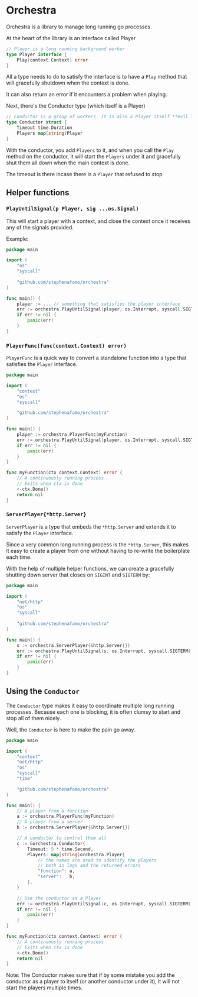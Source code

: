 # Orchestra

Orchestra is a library to manage long running go processes.

At the heart of the library is an interface called Player 

```go
// Player is a long running background worker
type Player interface {
	Play(context.Context) error
}
```

All a type needs to do to satisfy the interface is to have a `Play` method that will gracefully shutdown when the context is done.

It can also return an error if it encounters a problem when playing.

Next, there's the Conductor type (which itself is a Player)

```go
// Conductor is a group of workers. It is also a Player itself **evil laugh**
type Conductor struct {
	Timeout time.Duration
	Players map[string]Player
}
```

With the conductor, you add `Players` to it, and when you call the `Play` method on the conductor, it will start the `Players` under it and gracefully shut them all down when the main context is done.

The timeout is there incase there is a `Player` that refused to stop

## Helper functions

### `PlayUntilSignal(p Player, sig ...os.Signal)`

This will start a player with a context, and close the context once it receives any of the signals provided. 

Example:
```go
package main 

import (
    "os"
	"syscall"
    
    "github.com/stephenafamo/orchestra"
)

func main() {
    player := ... // something that satisfies the player interface
    err := orchestra.PlayUntilSignal(player, os.Interrupt, syscall.SIGTERM)
    if err != nil {
        panic(err)
    }
}
```

### `PlayerFunc(func(context.Context) error)`

`PlayerFunc` is a quick way to convert a standalone function into a type that satisfies the `Player` interface.

```go
package main

import (
    "context"
    "os"
	"syscall"

    "github.com/stephenafamo/orchestra"
)

func main() {
    player := orchestra.PlayerFunc(myFunction)
    err := orchestra.PlayUntilSignal(player, os.Interrupt, syscall.SIGTERM)
    if err != nil {
        panic(err)
    }
}

func myFunction(ctx context.Context) error {
    // A continuously running process
    // Exits when ctx is done
    <-ctx.Done()
    return nil
}
```

### `ServerPlayer{*http.Server}`

`ServerPlayer` is a type that embeds the `*http.Server` and extends it to satisfy the `Player` interface.

Since a very common long running process is the `*http.Server`, this makes it easy to create a player from one without having to re-write the boilerplate each time.

With the help of multiple helper functions, we can create a gracefully shutting down server that closes on `SIGINT` and `SIGTERM` by:
```go
package main 

import (
    "net/http"
    "os"
    "syscall"
    
    "github.com/stephenafamo/orchestra"
)

func main() {
    s := orchestra.ServerPlayer{&http.Server{}}
    err := orchestra.PlayUntilSignal(s, os.Interrupt, syscall.SIGTERM)
    if err != nil {
        panic(err)
    }
}
```

## Using the `Conductor`

The `Conductor` type makes it easy to coordinate multiple long running processes. Because each one is blocking, it is often clumsy to start and stop all of them nicely.

Well, the `Conductor` is here to make the pain go away.

```go
package main

import (
	"context"
	"net/http"
	"os"
	"syscall"
	"time"

	"github.com/stephenafamo/orchestra"
)

func main() {
	// A player from a function
	a := orchestra.PlayerFunc(myFunction)
	// A player from a server
	b := orchestra.ServerPlayer{&http.Server{}}

	// A conductor to control them all
	c := &orchestra.Conductor{
		Timeout: 5 * time.Second,
		Players: map[string]orchestra.Player{
			// the names are used to identify the players
			// both in logs and the returned errors
			"function": a,
			"server":   b,
		},
	}

	// Use the conductor as a Player
	err := orchestra.PlayUntilSignal(c, os.Interrupt, syscall.SIGTERM)
	if err != nil {
		panic(err)
	}
}

func myFunction(ctx context.Context) error {
	// A continuously running process
	// Exits when ctx is done
	<-ctx.Done()
	return nil
}
```

Note: The Conductor makes sure that if by some mistake you add the conductor as a player to itself (or another conductor under it), it will not start the players multiple times.

